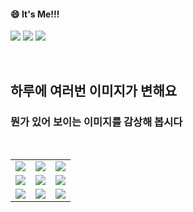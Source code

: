 <!--
#### 📫 How to reach me?
<a href="mailto:thquddnr123@gmail.com">
    <img 
        src="https://img.shields.io/badge/Gmail-d14836?style=flat-square&logo=Gmail&logoColor=white&link=mailto:thquddnr123@gmail.com"
        style="height : auto; margin-left : 60px; margin-right : 60px;"/>
</a>
-->
#### 😄 It's Me!!!

<a href="https://cybecho.notion.site/SBU-s-Archives-854ccd3338c2456a867956f26143998a" target="_blank"><img src="https://img.shields.io/badge/Portfolio-303030?style=for-the-badge&logo=Notion&logoColor=white"/></a>
<a href="https://www.instagram.com/junk_warrior_vintage/" target="_blank"><img src="https://img.shields.io/badge/@junk_warrir_vintage-E4405F?style=for-the-badge&logo=Instagram&logoColor=white"/></a>
<a href="https://www.behance.net/thquddnr125654" target="_blank"><img src="https://img.shields.io/badge/Behance-1769FF?style=for-the-badge&logo=Behance&logoColor=white"/></a>

</br>

## 하루에 여러번 이미지가 변해요
### 뭔가 있어 보이는 이미지를 감상해 봅시다

<!--
마크업 바로보기 사이트
https://dillinger.io/ 
-->
  <br/> <table>
<tr>
<td><a href='http://www.omglasergunspewpewpew.com/'><img src='https://www.random-art.org/img/large/421298.jpg'></a></td>
<td><a href='https://name.ho9.me/'><img src='https://www.random-art.org/img/large/421273.jpg'></a></td>
<td><a href='https://www.omfgdogs.com/#'><img src='https://www.random-art.org/img/large/421291.jpg'></a></td>
</tr>
<tr>
<td><a href='https://img.theqoo.net/img/rjIus.jpg'><img src='https://www.random-art.org/img/large/421297.jpg'></a></td>
<td><a href='https://longdogechallenge.com/'><img src='https://www.random-art.org/img/large/421243.jpg'></a></td>
<td><a href='https://www.cameronsworld.net'><img src='https://www.random-art.org/img/large/421195.jpg'></a></td>
</tr>
<tr>
<td><a href='https://kimjongillookingatthings.tumblr.com/'><img src='https://www.random-art.org/img/large/421307.jpg'></a></td>
<td><a href='https://binarypiano.com/'><img src='https://www.random-art.org/img/large/421238.jpg'></a></td>
<td><a href='https://pointerpointer.com/'><img src='https://www.random-art.org/img/large/421271.jpg'></a></td>
</tr>
</table>
